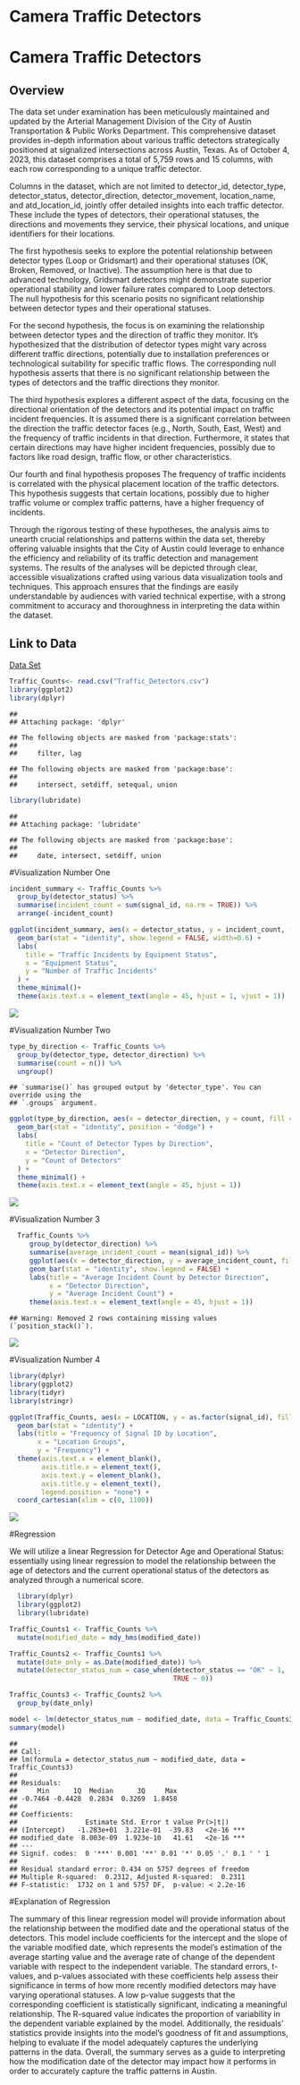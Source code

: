 Camera Traffic Detectors
================

# Camera Traffic Detectors

## Overview

The data set under examination has been meticulously maintained and
updated by the Arterial Management Division of the City of Austin
Transportation & Public Works Department. This comprehensive dataset
provides in-depth information about various traffic detectors
strategically positioned at signalized intersections across Austin,
Texas. As of October 4, 2023, this dataset comprises a total of 5,759
rows and 15 columns, with each row corresponding to a unique traffic
detector.

Columns in the dataset, which are not limited to detector_id,
detector_type, detector_status, detector_direction, detector_movement,
location_name, and atd_location_id, jointly offer detailed insights into
each traffic detector. These include the types of detectors, their
operational statuses, the directions and movements they service, their
physical locations, and unique identifiers for their locations.

The first hypothesis seeks to explore the potential relationship between
detector types (Loop or Gridsmart) and their operational statuses (OK,
Broken, Removed, or Inactive). The assumption here is that due to
advanced technology, Gridsmart detectors might demonstrate superior
operational stability and lower failure rates compared to Loop
detectors. The null hypothesis for this scenario posits no significant
relationship between detector types and their operational statuses.

For the second hypothesis, the focus is on examining the relationship
between detector types and the direction of traffic they monitor. It’s
hypothesized that the distribution of detector types might vary across
different traffic directions, potentially due to installation
preferences or technological suitability for specific traffic flows. The
corresponding null hypothesis asserts that there is no significant
relationship between the types of detectors and the traffic directions
they monitor.

The third hypothesis explores a different aspect of the data, focusing
on the directional orientation of the detectors and its potential impact
on traffic incident frequencies. It is assumed there is a significant
correlation between the direction the traffic detector faces (e.g.,
North, South, East, West) and the frequency of traffic incidents in that
direction. Furthermore, it states that certain directions may have
higher incident frequencies, possibly due to factors like road design,
traffic flow, or other characteristics.

Our fourth and final hypothesis proposes The frequency of traffic
incidents is correlated with the physical placement location of the
traffic detectors. This hypothesis suggests that certain locations,
possibly due to higher traffic volume or complex traffic patterns, have
a higher frequency of incidents.

Through the rigorous testing of these hypotheses, the analysis aims to
unearth crucial relationships and patterns within the data set, thereby
offering valuable insights that the City of Austin could leverage to
enhance the efficiency and reliability of its traffic detection and
management systems. The results of the analyses will be depicted through
clear, accessible visualizations crafted using various data
visualization tools and techniques. This approach ensures that the
findings are easily understandable by audiences with varied technical
expertise, with a strong commitment to accuracy and thoroughness in
interpreting the data within the dataset.

## Link to Data

[Data
Set](https://data.austintexas.gov/Transportation-and-Mobility/Camera-Traffic-Counts/sh59-i6y9)

``` r
Traffic_Counts<- read.csv("Traffic_Detectors.csv")
library(ggplot2)
library(dplyr)
```

    ## 
    ## Attaching package: 'dplyr'

    ## The following objects are masked from 'package:stats':
    ## 
    ##     filter, lag

    ## The following objects are masked from 'package:base':
    ## 
    ##     intersect, setdiff, setequal, union

``` r
library(lubridate)
```

    ## 
    ## Attaching package: 'lubridate'

    ## The following objects are masked from 'package:base':
    ## 
    ##     date, intersect, setdiff, union

\#Visualization Number One

``` r
incident_summary <- Traffic_Counts %>%
  group_by(detector_status) %>%
  summarise(incident_count = sum(signal_id, na.rm = TRUE)) %>%
  arrange(-incident_count)

ggplot(incident_summary, aes(x = detector_status, y = incident_count, fill = detector_status)) +
  geom_bar(stat = "identity", show.legend = FALSE, width=0.6) +
  labs(
    title = "Traffic Incidents by Equipment Status",
    x = "Equipment Status",
    y = "Number of Traffic Incidents"
  ) +
  theme_minimal()+
  theme(axis.text.x = element_text(angle = 45, hjust = 1, vjust = 1))
```

![](Readme_files/figure-gfm/unnamed-chunk-2-1.png)<!-- -->

\#Visualization Number Two

``` r
type_by_direction <- Traffic_Counts %>%
  group_by(detector_type, detector_direction) %>%
  summarise(count = n()) %>%
  ungroup()
```

    ## `summarise()` has grouped output by 'detector_type'. You can override using the
    ## `.groups` argument.

``` r
ggplot(type_by_direction, aes(x = detector_direction, y = count, fill = detector_type)) +
  geom_bar(stat = "identity", position = "dodge") +
  labs(
    title = "Count of Detector Types by Direction",
    x = "Detector Direction",
    y = "Count of Detectors"
  ) +
  theme_minimal() +
  theme(axis.text.x = element_text(angle = 45, hjust = 1))
```

![](Readme_files/figure-gfm/unnamed-chunk-3-1.png)<!-- -->

\#Visualization Number 3

``` r
  Traffic_Counts %>%
     group_by(detector_direction) %>%
     summarise(average_incident_count = mean(signal_id)) %>%
     ggplot(aes(x = detector_direction, y = average_incident_count, fill = detector_direction)) +
     geom_bar(stat = "identity", show.legend = FALSE) +
     labs(title = "Average Incident Count by Detector Direction",
          x = "Detector Direction",
          y = "Average Incident Count") +
     theme(axis.text.x = element_text(angle = 45, hjust = 1))
```

    ## Warning: Removed 2 rows containing missing values (`position_stack()`).

![](Readme_files/figure-gfm/unnamed-chunk-4-1.png)<!-- -->

\#Visualization Number 4

``` r
library(dplyr)
library(ggplot2)
library(tidyr)
library(stringr)

ggplot(Traffic_Counts, aes(x = LOCATION, y = as.factor(signal_id), fill = LOCATION)) +
  geom_bar(stat = "identity") +
  labs(title = "Frequency of Signal ID by Location",
       x = "Location Groups",
       y = "Frequency") +
  theme(axis.text.x = element_blank(),
        axis.title.x = element_text(),
        axis.text.y = element_blank(),
        axis.title.y = element_text(),
        legend.position = "none") +
  coord_cartesian(xlim = c(0, 1100)) 
```

![](Readme_files/figure-gfm/unnamed-chunk-5-1.png)<!-- -->

\#Regression

We will utilize a linear Regression for Detector Age and Operational
Status: essentially using linear regression to model the relationship
between the age of detectors and the current operational status of the
detectors as analyzed through a numerical score.

``` r
  library(dplyr)
  library(ggplot2)
  library(lubridate)

Traffic_Counts1 <- Traffic_Counts %>%
  mutate(modified_date = mdy_hms(modified_date))  

Traffic_Counts2 <- Traffic_Counts1 %>%
  mutate(date_only = as.Date(modified_date)) %>%
  mutate(detector_status_num = case_when(detector_status == "OK" ~ 1,
                                         TRUE ~ 0))

Traffic_Counts3 <- Traffic_Counts2 %>%
  group_by(date_only)

model <- lm(detector_status_num ~ modified_date, data = Traffic_Counts3)
summary(model)
```

    ## 
    ## Call:
    ## lm(formula = detector_status_num ~ modified_date, data = Traffic_Counts3)
    ## 
    ## Residuals:
    ##     Min      1Q  Median      3Q     Max 
    ## -0.7464 -0.4428  0.2834  0.3269  1.8458 
    ## 
    ## Coefficients:
    ##                 Estimate Std. Error t value Pr(>|t|)    
    ## (Intercept)   -1.283e+01  3.221e-01  -39.83   <2e-16 ***
    ## modified_date  8.003e-09  1.923e-10   41.61   <2e-16 ***
    ## ---
    ## Signif. codes:  0 '***' 0.001 '**' 0.01 '*' 0.05 '.' 0.1 ' ' 1
    ## 
    ## Residual standard error: 0.434 on 5757 degrees of freedom
    ## Multiple R-squared:  0.2312, Adjusted R-squared:  0.2311 
    ## F-statistic:  1732 on 1 and 5757 DF,  p-value: < 2.2e-16

\#Explanation of Regression

The summary of this linear regression model will provide information
about the relationship between the modified date and the operational
status of the detectors. This model include coefficients for the
intercept and the slope of the variable modified date, which represents
the model’s estimation of the average starting value and the average
rate of change of the dependent variable with respect to the independent
variable. The standard errors, t-values, and p-values associated with
these coefficients help assess their significance in terms of how more
recently modified detectors may have varying operational statuses. A low
p-value suggests that the corresponding coefficient is statistically
significant, indicating a meaningful relationship. The R-squared value
indicates the proportion of variability in the dependent variable
explained by the model. Additionally, the residuals’ statistics provide
insights into the model’s goodness of fit and assumptions, helping to
evaluate if the model adequately captures the underlying patterns in the
data. Overall, the summary serves as a guide to interpreting how the
modification date of the detector may impact how it performs in order to
accurately capture the traffic patterns in Austin.
